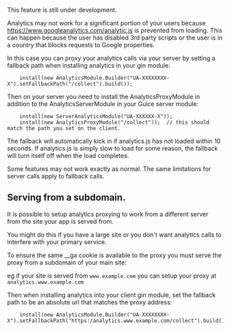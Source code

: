This feature is still under development.

Analytics may not work for a significant portion of your users because https://www.googleanalytics.com/analytic.js is prevented from loading.  This can happen because the user has disabled 3rd party scripts or the user is in a country that blocks requests to Google properties.

In this case you can proxy your analytics calls via your server by setting a fallback path when installing analytics in your gin module:

```
    install(new AnalyticsModule.Builder("UA-XXXXXXXX-X").setFallbackPath("/collect").build());
```

Then on your server you need to install the AnalyticsProxyModule in addition to the AnalyticsServerModule in your Guice server module:
```
    install(new ServerAnalyticsModule("UA-XXXXXX-X"));
    install(new AnalyticsProxyModule("/collect"));  // this should match the path you set on the client.
```

The fallback will automatically kick in if analytics.js has not loaded within 10 seconds.  If analytics.js is simply slow to load for some reason, the fallback will turn itself off when the load completes.

Some features may not work exactly as normal.  The same limitations for server calls apply to fallback calls.

## Serving from a subdomain.

It is possible to setup analytics proxying to work from a different server from the site your app is served from.

You might do this if you have a large site or you don't want analytics calls to interfere with your primary service.

To ensure the same __ga cookie is available to the proxy you must serve the proxy from a subdomain of your main site:

eg if your site is served from `www.example.com` you can setup your proxy at `analytics.www.example.com`

Then when installing analytics into your client gin module, set the fallback path to be an absolute url that matches the proxy address:

```
    install(new AnalyticsModule.Builder("UA-XXXXXXXX-X").setFallbackPath("https:/analytics.www.example.com/collect").build());
```

